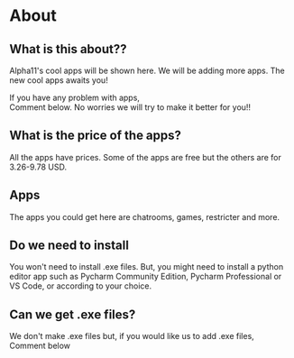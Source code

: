 <h1><b>About</b></h1>
<h2>What is this about??</h2>
<p>Alpha11's cool apps will be shown here. We will be adding more apps. The new cool apps awaits you!</p>
<p>If you have any problem with apps, <br>Comment below. No worries we will try to make it better for you!!</p>

<h2>What is the price of the apps?</h2>
<p>All the apps have prices. Some of the apps are free but the others are for 3.26-9.78 USD.</p>

<h2>Apps</h2>
<p>The apps you could get here are chatrooms, games, restricter and more.</p>

<h2>Do we need to install</h2>
<p>You won't need to install .exe files. But, you might need to install a python editor app such as Pycharm Community Edition, Pycharm Professional or VS Code, or according to your choice.</p>

<h2>Can we get .exe files?</h2>
<p>We don't make .exe files but, if you would like us to add .exe files, <br> Comment below</p>
